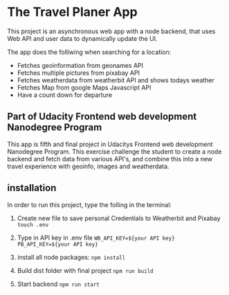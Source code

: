# The Travel Planer App
This project is an asynchronous web app with a node backend, that uses Web API and user data to dynamically update the UI.

The app does the folliwing when searching for a location:

- Fetches geoinformation from geonames API
- Fetches multiple pictures from pixabay API
- Fetches weatherdata from weatherbit API and shows todays weather
- Fetches Map from google Maps Javascript API
- Have a count down for departure

## Part of Udacity Frontend web development Nanodegree Program
This app is fifth and final project in Udacitys Frontend web development Nanodegree Program. This exercise challenge the student to create a node backend and fetch data from various API's, and combine this into a new travel experience with geoinfo, images and weatherdata. 

## installation

In order to run this project, type the folling in the terminal:

1. Create new file to save personal Credentials to Weatherbit and Pixabay
```touch .env```

2. Type in API key in .env file
```WB_API_KEY=${your API key}```
```PB_API_KEY=${your API key}```

3. install all node packages:
```npm install```

4. Build dist folder with final project
```npm run build```

5. Start backend
```npm run start```